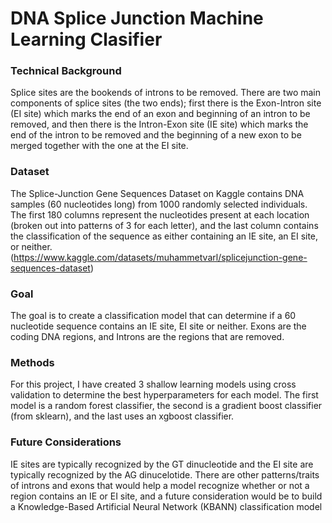 # DNA Splice Junction Machine Learning Clasifier

### Technical Background
Splice sites are the bookends of introns to be removed. There are two main components of splice sites (the two ends); first there is the Exon-Intron site (EI site) which marks the end of an exon and beginning of an intron to be removed, and then there is the Intron-Exon site (IE site) which marks the end of the intron to be removed and the beginning of a new exon to be merged together with the one at the EI site. 

### Dataset
The Splice-Junction Gene Sequences Dataset on Kaggle contains DNA samples (60 nucleotides long) from 1000 randomly selected individuals. The first 180 columns represent the nucleotides present at each location (broken out into patterns of 3 for each letter), and the last column contains the classification of the sequence as either containing an IE site, an EI site, or neither. (https://www.kaggle.com/datasets/muhammetvarl/splicejunction-gene-sequences-dataset)

### Goal
The goal is to create a classification model that can determine if a 60 nucleotide sequence contains an IE site, EI site or neither.
Exons are the coding DNA regions, and Introns are the regions that are removed.


### Methods 
For this project, I have created 3 shallow learning models using cross validation to determine the best hyperparameters for each model. The first model is a random forest classifier, the second is a gradient boost classifier (from sklearn), and the last uses an xgboost classifier.

### Future Considerations
IE sites are typically recognized by the GT dinucleotide and the EI site are typically recognized by the AG dinucelotide. There are other patterns/traits of introns and exons that would help a model recognize whether or not a region contains an IE or EI site, and a future consideration would be to build a Knowledge-Based Artificial Neural Network (KBANN) classification model 
